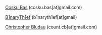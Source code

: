 [Cosku Bas](http://github.com/tapir) (cosku.bas[at]gmail.com)

[B1naryTh1ef](http://github.com/b1naryth1ef) (b1naryth1ef[at]gmail)

[Christopher Bludau](https://github.com/countcb) (count.cb[at]gmail.com)
